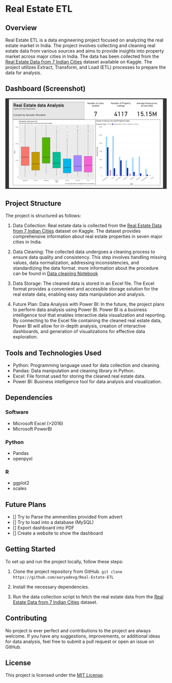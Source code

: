 # Real Estate ETL

## Overview
Real Estate ETL is a data engineering project focused on analyzing the real estate market in India. The project involves collecting and cleaning real estate data from various sources and aims to provide insights into property market across major cities in India. The data has been collected from the [Real Estate Data from 7 Indian Cities](https://www.kaggle.com/datasets/rakkesharv/real-estate-data-from-7-indian-cities) dataset available on Kaggle. The project utilizes Extract, Transform, and Load (ETL) processes to prepare the data for analysis.

## Dashboard (Screenshot)
<img src="https://github.com/aaryadevg/Real-Estate-ETL/blob/main/dashboard/Dashboard.png" />

## Project Structure

The project is structured as follows:

1. Data Collection: Real estate data is collected from the [Real Estate Data from 7 Indian Cities](https://www.kaggle.com/datasets/rakkesharv/real-estate-data-from-7-indian-cities) dataset on Kaggle. The dataset provides comprehensive information about real estate properties in seven major cities in India.

2. Data Cleaning: The collected data undergoes a cleaning process to ensure data quality and consistency. This step involves handling missing values, data normalization, addressing inconsistencies, and standardizing the data format. more information about the procedure can be found in [Data cleaning Notebook](clean.ipynb)

3. Data Storage: The cleaned data is stored in an Excel file. The Excel format provides a convenient and accessible storage solution for the real estate data, enabling easy data manipulation and analysis.

4. Future Plan: Data Analysis with Power BI: In the future, the project plans to perform data analysis using Power BI. Power BI is a business intelligence tool that enables interactive data visualization and reporting. By connecting to the Excel file containing the cleaned real estate data, Power BI will allow for in-depth analysis, creation of interactive dashboards, and generation of visualizations for effective data exploration.

## Tools and Technologies Used

- Python: Programming language used for data collection and cleaning.
- Pandas: Data manipulation and cleaning library in Python.
- Excel: File format used for storing the cleaned real estate data.
- Power BI: Business intelligence tool for data analysis and visualization.

## Dependencies

### Software
- Microsoft Excel (>2016)
- Microsoft PowerBI

### Python
- Pandas
- openpyxl

### R
- ggplot2
- scales

## Future Plans

- [] Try to Parse the ammenities provided from advert
- [] Try to load into a database (MySQL)
- [] Export dashboard into PDF
- [] Create a website to show the dashboard

## Getting Started

To set up and run the project locally, follow these steps:

1. Clone the project repository from GitHub. `git clone https://github.com/aaryadevg/Real-Estate-ETL`

2. Install the necessary dependencies.

3. Run the data collection script to fetch the real estate data from the [Real Estate Data from 7 Indian Cities](https://www.kaggle.com/datasets/rakkesharv/real-estate-data-from-7-indian-cities) dataset.


## Contributing

No project is ever perfect and contributions to the project are always welcome. If you have any suggestions, improvements, or additional ideas for data analysis, feel free to submit a pull request or open an issue on GitHub.

## License

This project is licensed under the [MIT License](LICENSE).

